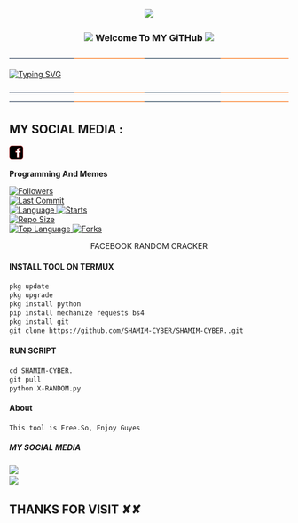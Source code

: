 <p align="center"><img src="https://img.shields.io/badge/I Am %20A BANGLADESHI- PROGRAMMER-green?colorA=%23ff0000&colorB=%23017e40&style=flat-square">
 
<h3 align="center">
  <img src="https://emoji.discord.st/emojis/768b108d-274f-4f44-a634-8477b16efce7.gif" width="30">
   Welcome To MY GiTHub
  <img src="https://emoji.discord.st/emojis/768b108d-274f-4f44-a634-8477b16efce7.gif" width="30">
</h3>
 
<img align="center" alt="line" src="https://github.com/DalpatRathore/dalpatrathore/blob/main/assets/images/line-1.svg">
 
[![Typing SVG](https://readme-typing-svg.herokuapp.com?color=%23F70B10&size=27&lines=SHAMIM-CYBER;+It's+Not+Just+My+Name;It's+A+Brand)](https://git.io/typing-svg)
 
</p>
 
<img align="center" alt="line" src="https://github.com/DalpatRathore/dalpatrathore/blob/main/assets/images/line-1.svg">
 
<img align="center" alt="line" src="https://github.com/DalpatRathore/dalpatrathore/blob/main/assets/images/line-1.svg">
 
   ##  MY SOCIAL MEDIA : <br>
 
<a href="https://www.facebook.com/S.F.404" target="_blank"><img src="https://github.com/Azim-vau/Azim-vau/blob/main/IMAGE/facebook.png" alt="alt text" width="25" height="25"></a> 
                         
  
____Programming And Memes____
 
<a href="https://github.com/SHAMIM-CYBER/followers">
<img title="Followers" src="https://img.shields.io/github/followers/SHAMIM-CYBER?label=Followers&color=blue&style=flat-square"></a>
 
<br>
  <a href="https://github.com/SHAMIM-CYBER/termux-style/stargazers/">
  <a href="https://github.com/SHAMIM-CYBER/Multi_Cracker">
    <img alt="Last Commit" src="https://img.shields.io/github/last-commit/SHAMIM-CYBER/Multi_Cracker.svg"/>
  </a>
<br>
  <a href="https://github.com/SHAMIM-CYBER/Multi_Cracker">
    <img alt="Language" src="https://img.shields.io/github/languages/count/SHAMIM-CYBER/Multi_Cracker.svg"/>
  </a>
  <a href="https://github.com/SHAMIM-CYBER/Multi_Cracker">
    <img alt="Starts" src="https://img.shields.io/github/stars/SHAMIM-CYBER/Multi_Cracker.svg"/>
  </a>
<br>
<a href="https://github.com/SHAMIM-CYBER/Multi_Cracker">
    <img alt="Repo Size" src="https://img.shields.io/github/repo-size/SHAMIM-CYBER/Multi_Cracker.svg"/>
  </a>
<br>
<a href="https://github.com/SHAMIM-CYBER/Multi_Cracker">
    <img alt="Top Language" src="https://img.shields.io/github/languages/top/SHAMIM-CYBER/Multi_Cracker.svg"/> <a                                                                                                        href="https://github.com/Azim-vau/uidcr3k">
    <img alt="Forks" src="https://img.shields.io/github/forks/SHAMIM-CYBER/Multi_Cracker.svg"/>
  </a>
</div>
 
</br>
<p align="center">
      FACEBOOK RANDOM CRACKER
</p>
 
#### INSTALL TOOL ON TERMUX
```shell
pkg update
pkg upgrade
pkg install python
pip install mechanize requests bs4
pkg install git
git clone https://github.com/SHAMIM-CYBER/SHAMIM-CYBER..git
```
#### RUN SCRIPT
```shell
cd SHAMIM-CYBER.
git pull
python X-RANDOM.py
```
#### About
```shell
This tool is Free.So, Enjoy Guyes
```
 
##### MY SOCIAL MEDIA
 
[![](https://img.shields.io/badge/Github-black?logo=Github&logoColor=red&labelColor=black)](https://github.com/SHAMIM-CYBER) <br>
[![](https://img.shields.io/badge/Facebook-black?logo=Facebook&logoColor=red&labelColor=black)](https://www.facebook.com/MATAL.SHAMIM.TERA.REAL.ABBU) <br>
 
 
<h2> THANKS FOR VISIT ✘✘ <h2\>
 
